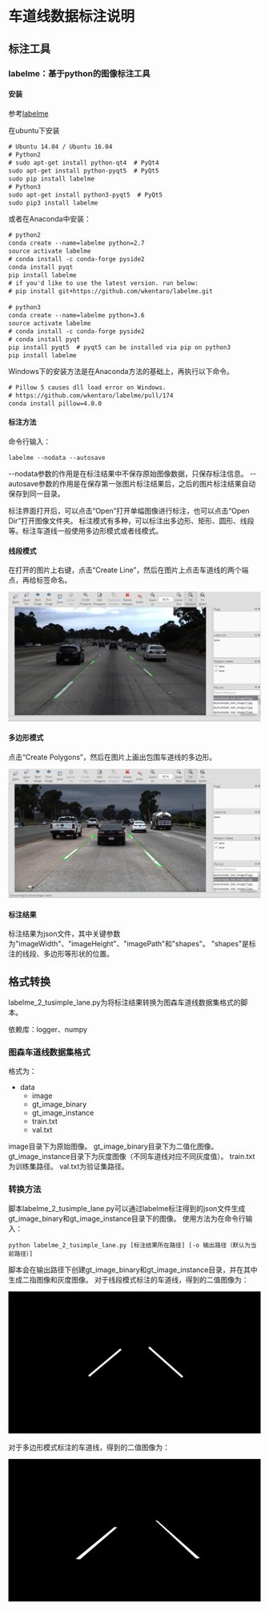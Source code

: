 # 车道线数据标注说明

## 标注工具
### labelme：基于python的图像标注工具
#### 安装
参考[labelme](https://github.com/wkentaro/labelme)

在ubuntu下安装
```
# Ubuntu 14.04 / Ubuntu 16.04
# Python2
# sudo apt-get install python-qt4  # PyQt4
sudo apt-get install python-pyqt5  # PyQt5
sudo pip install labelme
# Python3
sudo apt-get install python3-pyqt5  # PyQt5
sudo pip3 install labelme
```

或者在Anaconda中安装：
```
# python2
conda create --name=labelme python=2.7
source activate labelme
# conda install -c conda-forge pyside2
conda install pyqt
pip install labelme
# if you'd like to use the latest version. run below:
# pip install git+https://github.com/wkentaro/labelme.git

# python3
conda create --name=labelme python=3.6
source activate labelme
# conda install -c conda-forge pyside2
# conda install pyqt
pip install pyqt5  # pyqt5 can be installed via pip on python3
pip install labelme
```

Windows下的安装方法是在Anaconda方法的基础上，再执行以下命令。
```
# Pillow 5 causes dll load error on Windows.
# https://github.com/wkentaro/labelme/pull/174
conda install pillow=4.0.0
```

#### 标注方法
命令行输入：
```
labelme --nodata --autosave
```
--nodata参数的作用是在标注结果中不保存原始图像数据，只保存标注信息。
--autosave参数的作用是在保存第一张图片标注结果后，之后的图片标注结果自动保存到同一目录。

标注界面打开后，可以点击“Open”打开单幅图像进行标注，也可以点击“Open Dir”打开图像文件夹。
标注模式有多种，可以标注出多边形、矩形、圆形、线段等。标注车道线一般使用多边形模式或者线模式。

#### 线段模式

在打开的图片上右键，点击“Create Line”，然后在图片上点击车道线的两个端点，再给标签命名。

![标注线段](labelme-line.jpg)

#### 多边形模式

点击“Create Polygons”，然后在图片上画出包围车道线的多边形。

![标注多边形](labelme-polygon.jpg)

#### 标注结果

标注结果为json文件，其中关键参数为"imageWidth"、"imageHeight"、"imagePath"和"shapes"。
"shapes"是标注的线段、多边形等形状的位置。

## 格式转换
labelme_2_tusimple_lane.py为将标注结果转换为图森车道线数据集格式的脚本。

依赖库：logger、numpy

### 图森车道线数据集格式
格式为：
- data
  - image
  - gt_image_binary
  - gt_image_instance
  - train.txt
  - val.txt

image目录下为原始图像。
gt_image_binary目录下为二值化图像。
gt_image_instance目录下为灰度图像（不同车道线对应不同灰度值）。
train.txt为训练集路径。
val.txt为验证集路径。

### 转换方法
脚本labelme_2_tusimple_lane.py可以通过labelme标注得到的json文件生成gt_image_binary和gt_image_instance目录下的图像。
使用方法为在命令行输入：
```
python labelme_2_tusimple_lane.py [标注结果所在路径] [-o 输出路径（默认为当前路径）]
```
脚本会在输出路径下创建gt_image_binary和gt_image_instance目录，并在其中生成二指图像和灰度图像。
对于线段模式标注的车道线，得到的二值图像为：

![线段模式标注得到的二值图像](line.png)

对于多边形模式标注的车道线，得到的二值图像为：

![多边形模式标注得到的二值图像](polygon.png)